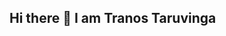 ## Hi there 👋 I am Tranos Taruvinga


<!--
**Tranostc/Tranostc** is a ✨ _special_ ✨ repository because its `README.md` (this file) appears on your GitHub profile.

Here are some ideas to get you started:

I’m currently working on invoicing system for my shuttle service business. 
I’m currently learning Fullstack web dev and cloud computing. 

🤔 I am eager to learn new technologies and inovations. 
💬 Ask me about ...
📫 How to reach... email: tranostc@gmail.com
😄 Pronouns: ... Him/His
⚡ Fun fact: ...tech fanatic
-->
